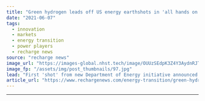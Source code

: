 ```yaml
---
title: "Green hydrogen leads off US energy earthshots in 'all hands on deck' technology call"
date: "2021-06-07"
tags: 
  - innovation
  - markets
  - energy transition
  - power players
  - recharge news
source: "recharge news"
image_url: "https://images-global.nhst.tech/image/OUUzSEdpK3Z4Y3AydnRJTm92WWw2RWtRMXNQRjBacUtGamkvcXVXeklRbz0=/nhst/binary/951444bd20898334edb013e31d659aab"
image_fp: "/assets/img/post_thumbnails/97.jpg"
lead: "First 'shot' from new Department of Energy initiative announced by secretary of energy Jennifer Granholm aims to slash the price of green H2 by 80% in the next ten years"
article_url: "https://www.rechargenews.com/energy-transition/green-hydrogen-leads-off-us-energy-earthshots-in-all-hands-on-deck-technology-call/2-1-1021584"
---
```


---
